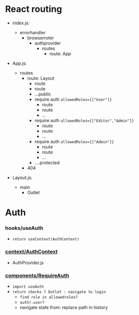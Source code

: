 # React routing

- index.js:

  - errorhandler
    - browserroter
      - authprovider
        - routes
          - route: App

- App.js:

  - routes
    - route: Layout
      - route
      - route
      - ...public
      - require auth `allowedRoles={["User"]}`
        - route
        - route
        - ...
      - require auth `allowedRoles={["Editor","Admin"]}`
        - route
        - route
        - ...
      - require auth `allowedRoles={["Admin"]}`
        - route
        - route
        - ...
      - ....protected
    - 404

- Layout.js:
  - main
    - Outlet

# Auth

### hooks/useAuth

- `return useContext(AuthContext)`

### [context/AuthContext](https://youtu.be/X3qyxo_UTR4?list=PL0Zuz27SZ-6PRCpm9clX0WiBEMB70FWwd&t=840)

- AuthProvider.js

### [components/RequireAuth](https://youtu.be/oUZjO00NkhY?list=PL0Zuz27SZ-6PRCpm9clX0WiBEMB70FWwd&t=682)

- `import useAuth`
- `return checks ? Outlet : navigate to login`
  - `find role in allowedroles?`
  - `auth?.user?`
  - navigate state from: replace path in history
